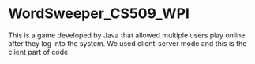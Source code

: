 # WordSweeper_CS509_WPI
This is a game developed by Java that allowed multiple users play online after they log into the system. 
We used client-server mode and this is the client part of code.
